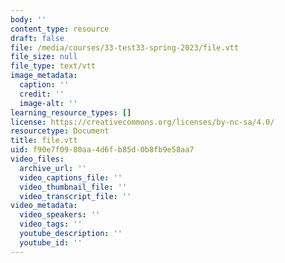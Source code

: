 ```yaml
---
body: ''
content_type: resource
draft: false
file: /media/courses/33-test33-spring-2023/file.vtt
file_size: null
file_type: text/vtt
image_metadata:
  caption: ''
  credit: ''
  image-alt: ''
learning_resource_types: []
license: https://creativecommons.org/licenses/by-nc-sa/4.0/
resourcetype: Document
title: file.vtt
uid: f90e7f09-80aa-4d6f-b85d-0b8fb9e58aa7
video_files:
  archive_url: ''
  video_captions_file: ''
  video_thumbnail_file: ''
  video_transcript_file: ''
video_metadata:
  video_speakers: ''
  video_tags: ''
  youtube_description: ''
  youtube_id: ''
---
```

